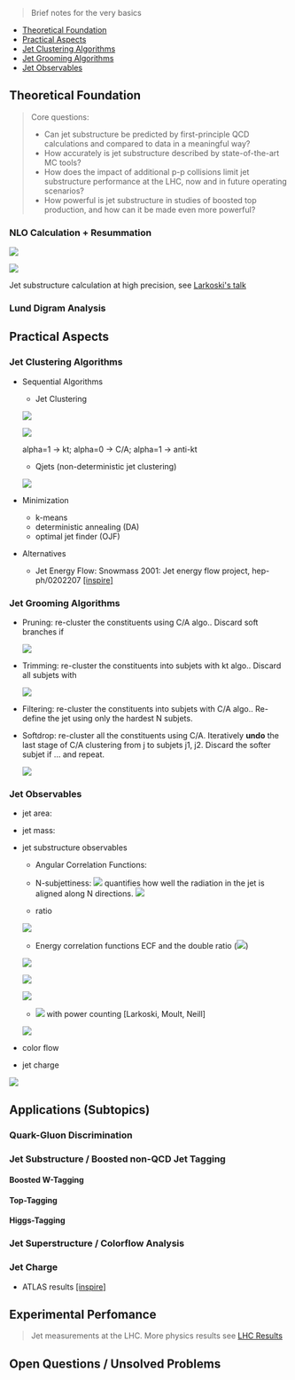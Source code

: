 >Brief notes for the very basics

* [Theoretical Foundation](#theoretical-foundation)
* [Practical Aspects](#practical-aspects)
 * [Jet Clustering Algorithms](#jet-clustering-algorithms)
 * [Jet Grooming Algorithms](#jet-grooming-algorithms)
 * [Jet Observables](#jet-observables)


## Theoretical Foundation
>Core questions:
>* Can jet substructure be predicted by first-principle QCD calculations and compared to data in a meaningful way?
>* How accurately is jet substructure described by state-of-the-art MC tools?
>* How does the impact of additional p-p collisions limit jet substructure performance at the LHC, now and in future operating scenarios?
>* How powerful is jet substructure in studies of boosted top production, and how can it be made even more powerful?

### NLO Calculation + Resummation 

![](http://latex.codecogs.com/gif.latex?\sigma(v)=\sigma_0~g(\alpha_s)e^\beta)

![](http://latex.codecogs.com/gif.latex?\beta=L~g_1(\alpha_s~L)+g_2(\alpha_s~L)+\alpha_s~g_3(\alpha_s~L)+..)

Jet substructure calculation at high precision, see [Larkoski's talk](https://indico.cern.ch/event/439039/contributions/2194580/attachments/1310623/1961016/BOOST_2016_Larkoski.pdf)


### Lund Digram Analysis

## Practical Aspects

### Jet Clustering Algorithms
* Sequential Algorithms
  * Jet Clustering 

  ![](http://latex.codecogs.com/gif.latex?d_{ij}=min(p_{Ti}^{2\alpha},p_{Tj}^{2\alpha})\frac{\Delta~R_{ij}^2}{R^2})
  
  ![](http://latex.codecogs.com/gif.latex?d_{iB}=p_{Ti}^2)

  alpha=1 ->  kt; alpha=0 -> C/A; alpha=1 -> anti-kt

  * Qjets (non-deterministic jet clustering) 

  ![](http://latex.codecogs.com/gif.latex?P_{ij}\propto~e^{-\alpha(d_{ij}-d_{min})/d_{min}})

* Minimization
  * k-means
  * deterministic annealing (DA)
  * optimal jet finder (OJF)
  
* Alternatives
  * Jet Energy Flow: Snowmass 2001: Jet energy flow project, hep-ph/0202207 [[inspire]](http://inspirehep.net/record/583276)

### Jet Grooming Algorithms
* Pruning: re-cluster the constituents using C/A algo.. Discard soft branches if
  
  ![](http://latex.codecogs.com/gif.latex?\frac{min(p_{Ti},~p_{Tj})}{p_{Tij}}<z_{cut}~\textrm{and}~\Delta~R_{ij}>\frac{2m_j}{p_{Tj}}~R_{cut}) 
  
* Trimming: re-cluster the constituents into subjets with kt algo.. Discard all subjets with

  ![](http://latex.codecogs.com/gif.latex?p_{Ti}<f_{cut}~p_{TJ})
  
* Filtering: re-cluster the constituents into subjets with C/A algo.. Re-define the jet using only the hardest N subjets.

* Softdrop: re-cluster all the constituents using C/A. Iteratively **undo** the last stage of C/A clustering from j to subjets j1, j2. Discard the softer subjet if ... and repeat.

  ![](http://latex.codecogs.com/gif.latex?\frac{min(p_{T1},~p_{T2})}{p_{T1}+p_{T2}}<z_{cut}\left(\frac{\Delta~R_{12}}{R}\right)^\beta)

### Jet Observables
* jet area:
* jet mass: 
* jet substructure observables
  * Angular Correlation Functions: 
  * N-subjettiness:  ![](http://latex.codecogs.com/gif.latex?\tau_N^\beta) quantifies how well the radiation in the jet is aligned along N directions.
   ![](http://latex.codecogs.com/gif.latex?\tau_N^\beta=\frac{1}{d_0}\sum_i~p_{Ti}~min(\Delta~R_{1i}^\beta,~...,~\Delta~R_{Ni}^\beta)~\textrm{with}~d_0=\sum_i~p_{Ti}~R^\beta)

  * ratio 
  
  ![](http://latex.codecogs.com/gif.latex?\tau_{N,~N-1}^\beta~\equiv~\frac{\tau_N^\beta}{\tau_{N-1}^\beta})
  
  * Energy correlation functions ECF and the double ratio (![](http://latex.codecogs.com/gif.latex?C_N^\beta))
  
  ![](http://latex.codecogs.com/gif.latex?C_N^\beta~=~\frac{ECF(N+1,~\beta)~ECF(N-1,~\beta)}{ECF(N,~\beta)^2})
   
   ![](http://latex.codecogs.com/gif.latex?ECF(N,~\beta)~=~\sum_{i_1<i_2<...<i_N~\in~j}\left(\prod_{a=1}^N~p_{Ti_a}\right)\left(\prod_{b=1}^{N-1}~\prod_{c=b+1}^N~\Delta~R_{i_b~i_c}\right)^\beta)
   
   ![](http://latex.codecogs.com/gif.latex?e_N^\beta~=~\frac{ECF(N,~\beta)}{p_{TJ}^N})
  
  *  ![](http://latex.codecogs.com/gif.latex?M_2^\beta,~D_2^\beta) with power counting [Larkoski, Moult, Neill]
  
  ![](http://latex.codecogs.com/gif.latex?M_2^\beta~=~\frac{_1e_3^\beta}{e_2^\beta}~D_2^\beta=\frac{e_3^\beta}{(e_2^\beta)^3})
  
* color flow
* jet charge

![](http://latex.codecogs.com/gif.latex?Q_j=\frac{1}{p_{Tj}^\kappa}\sum_{i\in~T}q_i\times(p_T^i)^\kappa)

## Applications (Subtopics)
### Quark-Gluon Discrimination

### Jet Substructure / Boosted non-QCD Jet Tagging
#### Boosted W-Tagging

#### Top-Tagging

#### Higgs-Tagging

### Jet Superstructure / Colorflow Analysis

### Jet Charge
* ATLAS results [[inspire]](http://inspirehep.net/record/1313120) 

## Experimental Perfomance
>Jet measurements at the LHC. More physics results see [LHC Results](./lhc-results.md)

## Open Questions / Unsolved Problems
